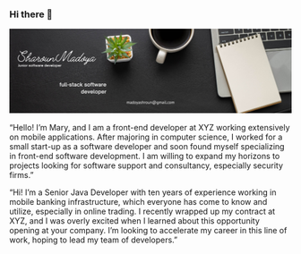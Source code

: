 ### Hi there 👋

<!--
**Sharoun-Madoya/Sharoun-Madoya** is a ✨ _special_ ✨ repository because its `README.md` (this file) appears on your GitHub profile.

Here are some ideas to get you started:

- 🔭 I’m currently working on ...
- 🌱 I’m currently learning ...
- 👯 I’m looking to collaborate on ...
- 🤔 I’m looking for help with ...
- 💬 Ask me about ...
- 📫 How to reach me: ...
- 😄 Pronouns: ...
- ⚡ Fun fact: ...
-->
![Sharoun-Madoya Github Banner](Image/Backlogo.png)


“Hello! I’m Mary, and I am a front-end developer at XYZ working extensively on mobile applications. After majoring in computer science, I worked for a small start-up as a software developer and soon found myself specializing in front-end software development. I am willing to expand my horizons to projects looking for software support and consultancy, especially security firms.”

“Hi! I’m a Senior Java Developer with ten years of experience working in mobile banking infrastructure, which everyone has come to know and utilize, especially in online trading. I recently wrapped up my contract at XYZ, and I was overly excited when I learned about this opportunity opening at your company. I’m looking to accelerate my career in this line of work, hoping to lead my team of developers.” 